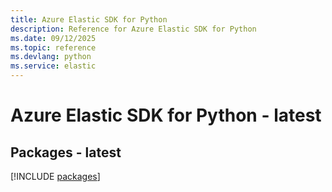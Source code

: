 ```yaml
---
title: Azure Elastic SDK for Python
description: Reference for Azure Elastic SDK for Python
ms.date: 09/12/2025
ms.topic: reference
ms.devlang: python
ms.service: elastic
---
```

# Azure Elastic SDK for Python - latest
## Packages - latest
[!INCLUDE [packages](elastic-index.md)]